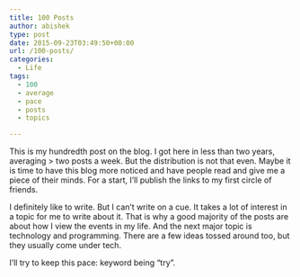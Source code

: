 ```yaml
---
title: 100 Posts
author: abishek
type: post
date: 2015-09-23T03:49:50+00:00
url: /100-posts/
categories:
  - Life
tags:
  - 100
  - average
  - pace
  - posts
  - topics

---
```

This is my hundredth post on the blog. I got here in less than two years, averaging > two posts a week. But the distribution is not that even. Maybe it is time to have this blog more noticed and have people read and give me a piece of their minds. For a start, I&#8217;ll publish the links to my first circle of friends. 

I definitely like to write. But I can&#8217;t write on a cue. It takes a lot of interest in a topic for me to write about it. That is why a good majority of the posts are about how I view the events in my life. And the next major topic is technology and programming. There are a few ideas tossed around too, but they usually come under tech.

I&#8217;ll try to keep this pace: keyword being &#8220;try&#8221;.